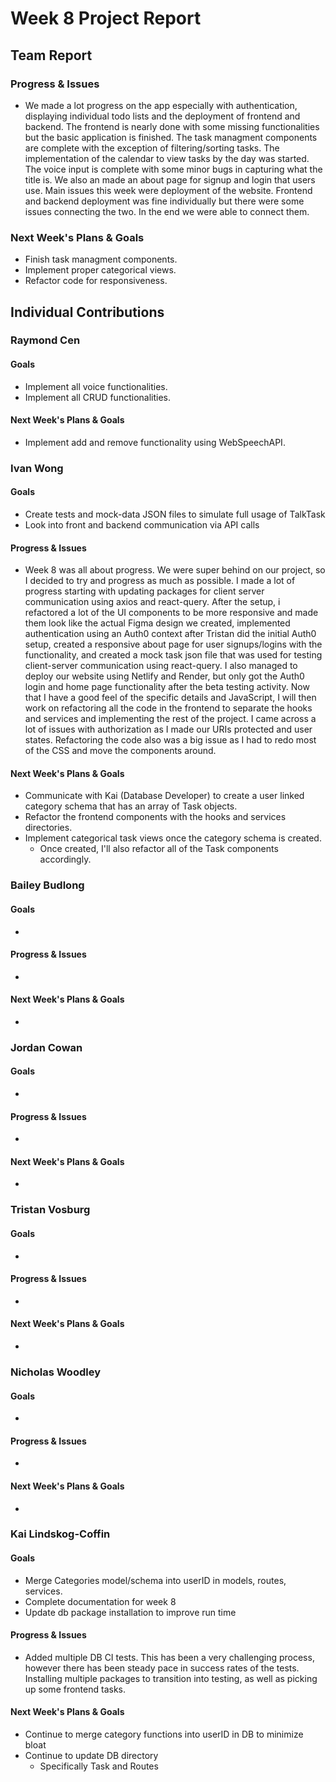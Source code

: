# Week 8 Project Report

## Team Report

### Progress & Issues

* We made a lot progress on the app especially with authentication, displaying individual todo lists and the deployment of frontend and backend. The frontend is nearly done with some missing functionalities but the basic application is finished. The task managment components are complete with the exception of filtering/sorting tasks. The implementation of the calendar to view tasks by the day was started. The voice input is complete with some minor bugs in capturing what the title is. We also an made an about page for signup and login that users use. Main issues this week were deployment of the website. Frontend and backend deployment was fine individually but there were some issues connecting the two. In the end we were able to connect them.

### Next Week's Plans & Goals

* Finish task managment components.
* Implement proper categorical views.
* Refactor code for responsiveness.


## Individual Contributions

### Raymond Cen

#### Goals

* Implement all voice functionalities.
* Implement all CRUD functionalities.

#### Next Week's Plans & Goals

* Implement add and remove functionality using WebSpeechAPI.


### Ivan Wong

#### Goals

* Create tests and mock-data JSON files to simulate full usage of TalkTask
* Look into front and backend communication via API calls

#### Progress & Issues

* Week 8 was all about progress. We were super behind on our project, so I decided to try and progress as much as possible. I made a lot of progress starting with updating packages for client server communication using axios and react-query. After the setup, i refactored a lot of the UI components to be more responsive and made them look like the actual Figma design we created, implemented authentication using an Auth0 context after Tristan did the initial Auth0 setup, created a responsive about page for user signups/logins with the functionality, and created a mock task json file that was used for testing client-server communication using react-query. I also managed to deploy our website using Netlify and Render, but only got the Auth0 login and home page functionality after the beta testing activity. Now that I have a good feel of the specific details and JavaScript, I will then work on refactoring all the code in the frontend to separate the hooks and services and implementing the rest of the project. I came across a lot of issues with authorization as I made our URIs protected and user states. Refactoring the code also was a big issue as I had to redo most of the CSS and move the components around.

#### Next Week's Plans & Goals

* Communicate with Kai (Database Developer) to create a user linked category schema that has an array of Task objects.
* Refactor the frontend components with the hooks and services directories.
* Implement categorical task views once the category schema is created.
  * Once created, I'll also refactor all of the Task components accordingly.

### Bailey Budlong

#### Goals

* 

#### Progress & Issues

* 

#### Next Week's Plans & Goals

* 

### Jordan Cowan

#### Goals

* 

#### Progress & Issues

* 

#### Next Week's Plans & Goals

* 

### Tristan Vosburg

#### Goals

* 

#### Progress & Issues

* 

#### Next Week's Plans & Goals

* 

### Nicholas Woodley

#### Goals

* 

#### Progress & Issues

* 

#### Next Week's Plans & Goals

* 
### Kai Lindskog-Coffin

#### Goals

* Merge Categories model/schema into userID in models, routes, services.
* Complete documentation for week 8
* Update db package installation to improve run time

#### Progress & Issues

* Added multiple DB CI tests. This has been a very challenging process, however there has been steady pace in success rates of the tests. 
  Installing multiple packages to transition into testing, as well as picking up some frontend tasks. 

#### Next Week's Plans & Goals

* Continue to merge category functions into userID in DB to minimize bloat
* Continue to update DB directory
    * Specifically Task and Routes
